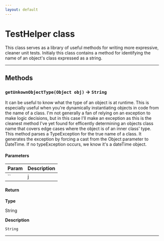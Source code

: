 ```yaml
---
layout: default
---
```


# TestHelper class

This class serves as a library of useful methods for writing more expressive, cleaner unit tests. Initialy this class contains a method for identifying the name of an object&apos;s class expressed as a string.

---

## Methods

### `getUnkownObjectType(Object obj)` → `String`

It can be useful to know what the type of an object is at runtime. This is especially useful when you&apos;re dynamically instantiating objects in code from the name of a class. I&apos;m not generally a fan of relying on an exception to make logic decisions, but in this case I&apos;ll make an exception as this is the cleanest method I&apos;ve yet found for efficently determining an objects class name that covers edge cases where the object is of an inner class&apos; type. This method parses a TypeException for the true name of a class. It generates the exception by forcing a cast from the Object parameter to DateTime. If no typeException occurs, we know it&apos;s a dateTime object.

#### Parameters

| Param | Description |
| ----- | ----------- |
| ``    | j           |

#### Return

**Type**

String

**Description**

`String`

---

